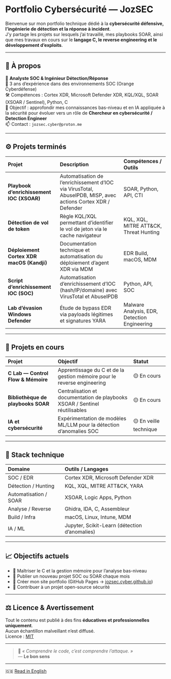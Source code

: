 #  Portfolio Cybersécurité — JozSEC

Bienvenue sur mon portfolio technique dédié à la **cybersécurité défensive, l’ingénierie de détection et la réponse à incident**.  
J’y partage les projets sur lesquels j’ai travaillé, mes playbooks SOAR, ainsi que mes travaux en cours sur le **langage C, le reverse engineering et le développement d’exploits**.

---

## 👤 À propos
🎯 **Analyste SOC & Ingénieur Détection/Réponse**  
💼 3 ans d’expérience dans des environnements SOC (Orange Cyberdéfense)  
🛠️ Compétences : Cortex XDR, Microsoft Defender XDR, KQL/XQL, SOAR (XSOAR / Sentinel), Python, C  
📍 Objectif : approfondir mes connaissances bas-niveau et en IA appliquée à la sécurité pour évoluer vers un rôle de **Chercheur en cybersécurité / Detection Engineer**  
📫 Contact : `jozsec.cyber@proton.me`

---

## ⚙️ Projets terminés

| Projet | Description | Compétences / Outils |
|:--|:--|:--|
|  **Playbook d’enrichissement IOC (XSOAR)** | Automatisation de l’enrichissement d’IOC via VirusTotal, AbuseIPDB, MISP, avec actions Cortex XDR / Defender | SOAR, Python, API, CTI |
|  **Détection de vol de token** | Règle KQL/XQL permettant d’identifier le vol de jeton via le cache navigateur | KQL, XQL, MITRE ATT&CK, Threat Hunting |
|  **Déploiement Cortex XDR macOS (Kandji)** | Documentation technique et automatisation du déploiement d’agent XDR via MDM | EDR Build, macOS, MDM |
|  **Script d’enrichissement IOC (SOC)** | Automatisation d’enrichissement d’IOC (hash/IP/domaine) avec VirusTotal et AbuseIPDB | Python, API, SOC |
|  **Lab d’évasion Windows Defender** | Étude de bypass EDR via payloads légitimes et signatures YARA | Malware Analysis, EDR, Detection Engineering |

---

## 🚧 Projets en cours

| Projet | Objectif | Statut |
|:--|:--|:--|
|  **C Lab — Control Flow & Mémoire** | Apprentissage du C et de la gestion mémoire pour le reverse engineering | 🟡 En cours |
|  **Bibliothèque de playbooks SOAR** | Centralisation et documentation de playbooks XSOAR / Sentinel réutilisables | 🟡 En cours |
|  **IA et cybersécurité** | Expérimentation de modèles ML/LLM pour la détection d’anomalies SOC | 🟡 En veille technique |

---

## 🧩 Stack technique

| Domaine | Outils / Langages |
|:--|:--|
| SOC / EDR | Cortex XDR, Microsoft Defender XDR |
| Détection / Hunting | KQL, XQL, MITRE ATT&CK, YARA |
| Automatisation / SOAR | XSOAR, Logic Apps, Python |
| Analyse / Reverse | Ghidra, IDA, C, Assembleur |
| Build / Infra | macOS, Linux, Intune, MDM |
| IA / ML | Jupyter, Scikit-Learn (détection d’anomalies) |

---

## 📈 Objectifs actuels
- 🔹 Maîtriser le C et la gestion mémoire pour l’analyse bas-niveau  
- 🔹 Publier un nouveau projet SOC ou SOAR chaque mois  
- 🔹 Créer mon site portfolio (GitHub Pages → [jozsec.cyber.github.io](#))  
- 🔹 Contribuer à un projet open-source sécurité  

---

## ⚖️ Licence & Avertissement
Tout le contenu est publié à des fins **éducatives et professionnelles uniquement**.  
Aucun échantillon malveillant n’est diffusé.  
Licence : [MIT](./LICENSE)

---

> 💬 *« Comprendre le code, c’est comprendre l’attaque. »*  
> — **Le bon sens**

---

🇬🇧 [Read in English](./README.md)
